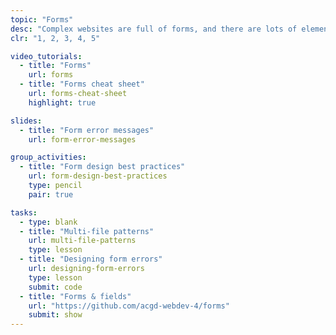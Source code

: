 ```yaml
---
topic: "Forms"
desc: "Complex websites are full of forms, and there are lots of elements that need to be designed & patterned."
clr: "1, 2, 3, 4, 5"

video_tutorials:
  - title: "Forms"
    url: forms
  - title: "Forms cheat sheet"
    url: forms-cheat-sheet
    highlight: true

slides:
  - title: "Form error messages"
    url: form-error-messages

group_activities:
  - title: "Form design best practices"
    url: form-design-best-practices
    type: pencil
    pair: true

tasks:
  - type: blank
  - title: "Multi-file patterns"
    url: multi-file-patterns
    type: lesson
  - title: "Designing form errors"
    url: designing-form-errors
    type: lesson
    submit: code
  - title: "Forms & fields"
    url: "https://github.com/acgd-webdev-4/forms"
    submit: show
---
```

